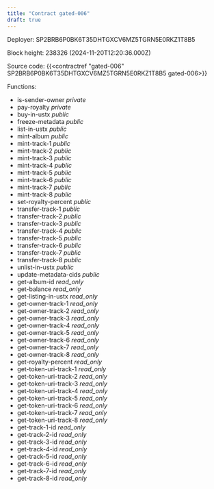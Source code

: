 ```yaml
---
title: "Contract gated-006"
draft: true
---
```

Deployer: SP2BRB6P0BK6T35DHTGXCV6MZ5TGRN5E0RKZ1T8B5


 



Block height: 238326 (2024-11-20T12:20:36.000Z)

Source code: {{<contractref "gated-006" SP2BRB6P0BK6T35DHTGXCV6MZ5TGRN5E0RKZ1T8B5 gated-006>}}

Functions:

* is-sender-owner _private_
* pay-royalty _private_
* buy-in-ustx _public_
* freeze-metadata _public_
* list-in-ustx _public_
* mint-album _public_
* mint-track-1 _public_
* mint-track-2 _public_
* mint-track-3 _public_
* mint-track-4 _public_
* mint-track-5 _public_
* mint-track-6 _public_
* mint-track-7 _public_
* mint-track-8 _public_
* set-royalty-percent _public_
* transfer-track-1 _public_
* transfer-track-2 _public_
* transfer-track-3 _public_
* transfer-track-4 _public_
* transfer-track-5 _public_
* transfer-track-6 _public_
* transfer-track-7 _public_
* transfer-track-8 _public_
* unlist-in-ustx _public_
* update-metadata-cids _public_
* get-album-id _read_only_
* get-balance _read_only_
* get-listing-in-ustx _read_only_
* get-owner-track-1 _read_only_
* get-owner-track-2 _read_only_
* get-owner-track-3 _read_only_
* get-owner-track-4 _read_only_
* get-owner-track-5 _read_only_
* get-owner-track-6 _read_only_
* get-owner-track-7 _read_only_
* get-owner-track-8 _read_only_
* get-royalty-percent _read_only_
* get-token-uri-track-1 _read_only_
* get-token-uri-track-2 _read_only_
* get-token-uri-track-3 _read_only_
* get-token-uri-track-4 _read_only_
* get-token-uri-track-5 _read_only_
* get-token-uri-track-6 _read_only_
* get-token-uri-track-7 _read_only_
* get-token-uri-track-8 _read_only_
* get-track-1-id _read_only_
* get-track-2-id _read_only_
* get-track-3-id _read_only_
* get-track-4-id _read_only_
* get-track-5-id _read_only_
* get-track-6-id _read_only_
* get-track-7-id _read_only_
* get-track-8-id _read_only_
